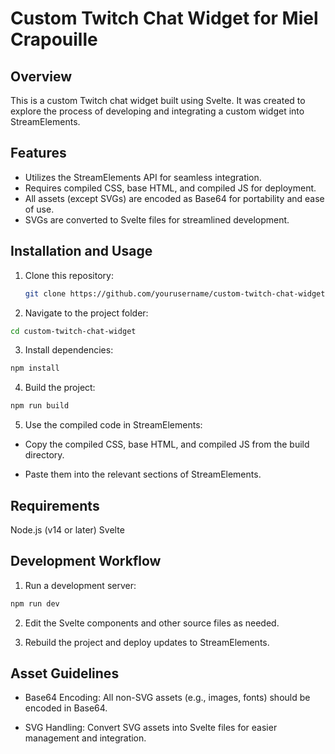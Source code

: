 # Custom Twitch Chat Widget for Miel Crapouille

## Overview
This is a custom Twitch chat widget built using Svelte. It was created to explore the process of developing and integrating a custom widget into StreamElements.

## Features
- Utilizes the StreamElements API for seamless integration.
- Requires compiled CSS, base HTML, and compiled JS for deployment.
- All assets (except SVGs) are encoded as Base64 for portability and ease of use.
- SVGs are converted to Svelte files for streamlined development.

## Installation and Usage
1. Clone this repository:
   ```bash
   git clone https://github.com/yourusername/custom-twitch-chat-widget.git
   ```
2. Navigate to the project folder:

```bash
cd custom-twitch-chat-widget
```
3. Install dependencies:

```bash
npm install
```
4. Build the project:

```bash
npm run build
```
5. Use the compiled code in StreamElements:

- Copy the compiled CSS, base HTML, and compiled JS from the build directory.

- Paste them into the relevant sections of StreamElements.

## Requirements
Node.js (v14 or later)
Svelte

## Development Workflow
1. Run a development server:

```bash
npm run dev
```
2. Edit the Svelte components and other source files as needed.

3. Rebuild the project and deploy updates to StreamElements.

## Asset Guidelines
- Base64 Encoding: All non-SVG assets (e.g., images, fonts) should be encoded in Base64.

- SVG Handling: Convert SVG assets into Svelte files for easier management and integration.
